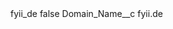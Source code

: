 <?xml version="1.0" encoding="UTF-8"?>
<CustomMetadata xmlns="http://soap.sforce.com/2006/04/metadata" xmlns:xsi="http://www.w3.org/2001/XMLSchema-instance" xmlns:xsd="http://www.w3.org/2001/XMLSchema">
    <label>fyii_de</label>
    <protected>false</protected>
    <values>
        <field>Domain_Name__c</field>
        <value xsi:type="xsd:string">fyii.de</value>
    </values>
</CustomMetadata>
